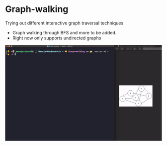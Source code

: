 # Graph-walking
Trying out different interactive graph traversal techniques

* Graph walking through BFS and more to be added..
*  Right now only supports undirected graphs

![](graph-walking.gif)